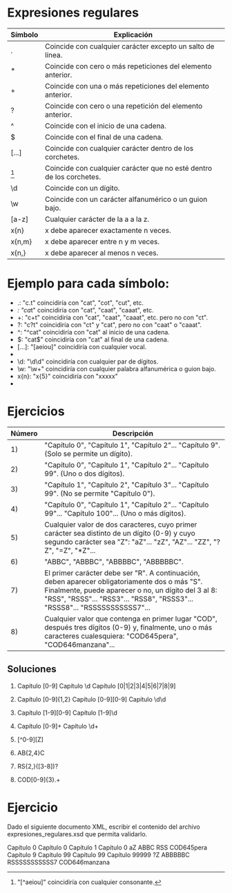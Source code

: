 # Expresiones regulares

| Símbolo | Explicación |
|---------|-------------|
| .       | Coincide con cualquier carácter excepto un salto de línea. |
| *       | Coincide con cero o más repeticiones del elemento anterior. |
| +       | Coincide con una o más repeticiones del elemento anterior. |
| ?       | Coincide con cero o una repetición del elemento anterior. |
| ^       | Coincide con el inicio de una cadena. |
| $       | Coincide con el final de una cadena. |
| [...]   | Coincide con cualquier carácter dentro de los corchetes. |
| [^...]  | Coincide con cualquier carácter que no esté dentro de los corchetes. |
| \d      | Coincide con un dígito. |
| \w      | Coincide con un carácter alfanumérico o un guion bajo. |
| [a-z]   | Cualquier carácter de la a a la z. |
| x{n}    | x debe aparecer exactamente n veces. |
| x{n,m}  | x debe aparecer entre n y m veces. |
| x{n,}   | x debe aparecer al menos n veces. |



# Ejemplo para cada símbolo:

- .: "c.t" coincidiría con "cat", "cot", "cut", etc.
- *: "ca*t" coincidiría con "cat", "caat", "caaat", etc.
- +: "c+t" coincidiría con "cat", "caat", "caaat", etc. pero no con "ct".
- ?: "c?t" coincidiría con "ct" y "cat", pero no con "caat" o "caaat".
- ^: "^cat" coincidiría con "cat" al inicio de una cadena.
- $: "cat$" coincidiría con "cat" al final de una cadena.
- [...]: "[aeiou]" coincidiría con cualquier vocal.
- [^...]: "[^aeiou]" coincidiría con cualquier consonante.
- \d: "\d\d" coincidiría con cualquier par de dígitos.
- \w: "\w+" coincidiría con cualquier palabra alfanumérica o guion bajo.
- x{n}: "x{5}" coincidiría con "xxxxx"
- 

# Ejercicios
| Número | Descripción |
|--------|-------------|
| 1)     | "Capítulo 0", "Capítulo 1", "Capítulo 2"... "Capítulo 9". (Solo se permite un dígito). |
| 2)     | "Capítulo 0", "Capítulo 1", "Capítulo 2"... "Capítulo 99". (Uno o dos dígitos). |
| 3)     | "Capítulo 1", "Capítulo 2", "Capítulo 3"... "Capítulo 99". (No se permite "Capítulo 0"). |
| 4)     | "Capítulo 0", "Capítulo 1", "Capítulo 2"... "Capítulo 99"... "Capítulo 100"... (Uno o más dígitos). |
| 5)     | Cualquier valor de dos caracteres, cuyo primer carácter sea distinto de un dígito (0-9) y cuyo segundo carácter sea "Z": "aZ"... "zZ", "AZ"... "ZZ", "?Z", "=Z", "*Z"... |
| 6)     | "ABBC", "ABBBC", "ABBBBC", "ABBBBBC". |
| 7)     | El primer carácter debe ser "R". A continuación, deben aparecer obligatoriamente dos o más "S". Finalmente, puede aparecer o no, un dígito del 3 al 8: "RSS", "RSSS"... "RSS3"... "RSS8", "RSSS3"... "RSSS8"... "RSSSSSSSSSSS7"... |
| 8)     | Cualquier valor que contenga en primer lugar "COD", después tres dígitos (0-9) y, finalmente, uno o más caracteres cualesquiera: "COD645pera", "COD646manzana"... |

## Soluciones
1.  Capítulo [0-9] 
    Capítulo \d 
    Capítulo [0|1|2|3|4|5|6|7|8|9]

2. Capítulo [0-9]{1,2}
   Capítulo [0-9][0-9]
   Capítulo \d\d

3. Capítulo [1-9][0-9]
   Capítulo [1-9]\d

4. Capítulo [0-9]+
   Capítulo \d+

5. [^0-9][Z]

6. AB{2,4}C

7. RS{2,}([3-8])?

8. COD[0-9]{3}.+

# Ejercicio
Dado el siguiente documento XML, escribir el contenido del archivo expresiones_regulares.xsd que permita validarlo. 

<?xml version="1.0" encoding="UTF-8"?>
<expresiones-regulares xmlns:xsi="http://www.w3.org/2001/XMLSchema-instance"
xsi:noNamespaceSchemaLocation="expresiones-regulares.xsd">
   <expresiones>
      <expresion1>Capítulo 0</expresion1>
      <expresion2>Capítulo 0</expresion2>
      <expresion3>Capítulo 1</expresion3>
      <expresion4>Capítulo 0</expresion4>
      <expresion5>aZ</expresion5>
      <expresion6>ABBC</expresion6>
      <expresion7>RSS</expresion7>
      <expresion8>COD645pera</expresion8>
   </expresiones>
   <expresiones>
      <expresion1>Capítulo 9</expresion1>
      <expresion2>Capítulo 99</expresion2>
      <expresion3>Capítulo 99</expresion3>
      <expresion4>Capítulo 99999</expresion4>
      <expresion5>?Z</expresion5>
      <expresion6>ABBBBBC</expresion6>
      <expresion7>RSSSSSSSSSSS7</expresion7>
      <expresion8>COD646manzana</expresion8>
   </expresiones>
</expresiones-regulares>

